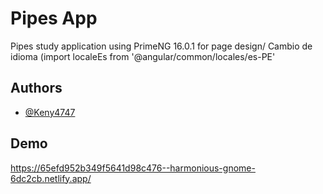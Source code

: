 
# Pipes App

Pipes study application using PrimeNG 16.0.1 for page design/ Cambio de idioma (import localeEs from '@angular/common/locales/es-PE'


## Authors

- [@Keny4747](https://github.com/Keny4747)


## Demo

https://65efd952b349f5641d98c476--harmonious-gnome-6dc2cb.netlify.app/

